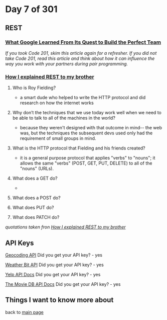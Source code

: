 # Day 7 of 301

## REST

### [What Google Learned From Its Quest to Build the Perfect Team](https://www.google.com/amp/mobile.nytimes.com/2016/02/28/magazine/what-google-learned-from-its-quest-to-build-the-perfect-team.amp.html)

_If you took Code 201, skim this article again for a refresher. If you did not take Code 201, read this article and think about how it can influence the way you work with your partners during pair programming._

### [How I explained REST to my brother](https://gist.github.com/brookr/5977550)

1. Who is Roy Fielding?
   - a smart dude who helped to write the HTTP protocol and did research on how the internet works
2. Why don’t the techniques that we use today work well when we need to be able to talk to all of the machines in the world?

   - because they weren't designed with that outcome in mind-- the web was, but the techniques the subsequent devs used only had the requirement of small groups in mind.

3. What is the HTTP protocol that Fielding and his friends created?

   - it is a general purpose protocol that applies "verbs" to "nouns"; it allows the same "verbs" (POST, GET, PUT, DELETE) to all of the "nouns" (URLs).

4. What does a GET do?

   -

5. What does a POST do?

6. What does PUT do?

7. What does PATCH do?

_quotations taken fron [How I explained REST to my brother](https://gist.github.com/brookr/5977550)_

## API Keys

[Geocoding API](https://locationiq.com/)
Did you get your API key? - yes

[Weather Bit API](https://www.weatherbit.io/)
Did you get your API key? - yes

[Yelp API Docs](https://www.yelp.com/developers/documentation/v3/business_search)
Did you get your API key? - yes

[The Movie DB API Docs](https://developers.themoviedb.org/3/getting-started/introduction)
Did you get your API key? - yes

## Things I want to know more about

back to [main page](README.md)
